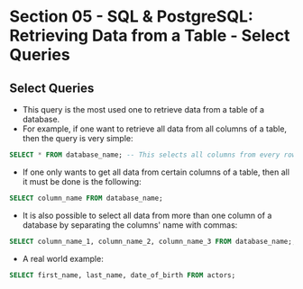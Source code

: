 # Section 05 - SQL & PostgreSQL: Retrieving Data from a Table - Select Queries

## Select Queries
* This query is the most used one to retrieve data from a table of a database.
* For example, if one want to retrieve all data from all columns of a table, then the query is very simple:
```SQL
SELECT * FROM database_name; -- This selects all columns from every row of a table from the database.
```
* If one only wants to get all data from certain columns of a table, then all it must be done is the following:
```SQL
SELECT column_name FROM database_name;
```
* It is also possible to select all data from more than one column of a database by separating the columns' name with commas:
```SQL
SELECT column_name_1, column_name_2, column_name_3 FROM database_name;;
```
* A real world example:
```SQL
SELECT first_name, last_name, date_of_birth FROM actors;
```